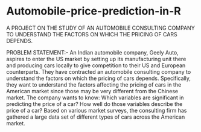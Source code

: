 # Automobile-price-prediction-in-R
A PROJECT ON THE STUDY OF AN AUTOMOBILE CONSULTING COMPANY TO UNDERSTAND THE FACTORS ON WHICH THE PRICING OF CARS DEPENDS.

PROBLEM STATEMENT:- An Indian automobile company, Geely Auto, aspires to enter the US market by setting up its manufacturing unit there and producing cars locally to give competition to their US and European counterparts. They have contracted an automobile consulting company to understand the factors on which the pricing of cars depends. Specifically, they want to understand the factors affecting the pricing of cars in the American market since those may be very different from the Chinese market. The company wants to know: Which variables are significant in predicting the price of a car? How well do those variables describe the price of a car? Based on various market surveys, the consulting firm has gathered a large data set of different types of cars across the American market.

